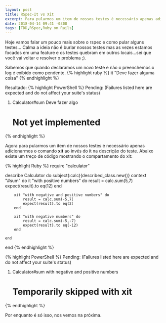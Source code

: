 ```yaml
---
layout: post
title: RSpec-It vs Xit
excerpt: Para pularmos um item de nossos testes é necessário apenas adicionarmos o comando xit ao invés do it na descrição do teste...
date: 2018-04-14 09:41 -0300
tags: [TDD,RSpec,Ruby on Rails]
---
```

Hoje vamos falar um pouco mais sobre o rspec e como pular alguns testes...
Calma a ideia não é burlar nossos testes mas as vezes estamos focados em uma feature e os testes quebram em outros locais...sei que você vai voltar e resolver o problema ;).

Sabemos que quando declaramos um novo teste e não o preenchemos o log é exibido como pendente.
{% highlight ruby %}
it "Deve fazer alguma coisa"
{% endhighlight %}


Resultado:
{% highlight PowerShell %}
Pending: (Failures listed here are expected and do not affect your suite's status)

  1) Calculator#sum Deve fazer algo
     # Not yet implemented
{% endhighlight %}

Agora para pularmos um item de nossos testes é necessário apenas adicionarmos o comando **xit** ao invés do it na descrição do teste. Abaixo existe um treço de código mostrando o compartamento do xit:

{% highlight Ruby %}
require "calculator"

describe Calculator do
	subject(:calc){described_class.new()}
	context "#sum" do
		it "with positive numbers" do 
			result = calc.sum(5,7)
			expect(result).to eq(12)
		end

		xit "with negative and positive numbers" do
			result = calc.sum(-5,7)
			expect(result).to eq(2)
		end

		xit "with negative numbers" do
			result = calc.sum(-5,-7)
			expect(result).to eq(-12)
		end

	end
end
{% endhighlight %}

{% highlight PowerShell %}
Pending: (Failures listed here are expected and do not affect your suite's status)

  1) Calculator#sum with negative and positive numbers
     # Temporarily skipped with xit
{% endhighlight %}


Por enquanto é só isso, nos vemos na próxima.
